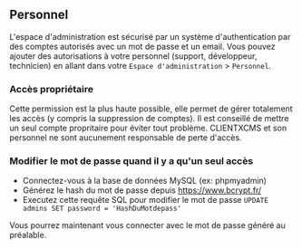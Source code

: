 ## Personnel
L'espace d'administration est sécurisé par un système d'authentication par des comptes autorisés avec un mot de passe et un email.
Vous pouvez ajouter des autorisations à votre personnel (support, développeur, technicien) en allant dans votre `Espace d'administration` > `Personnel`.

### Accès propriétaire

Cette permission est la plus haute possible, elle permet de gérer totalement les accès (y compris la suppression de comptes). Il est conseillé de mettre un seul compte propritaire pour éviter tout problème.
CLIENTXCMS et son personnel ne sont aucunement responsable de perte d'accès.

### Modifier le mot de passe quand il y a qu'un seul accès
- Connectez-vous à la base de données MySQL (ex: phpmyadmin)
- Générez le hash du mot de passe depuis https://www.bcrypt.fr/
- Executez cette requête SQL pour modifier le mot de passe 
`UPDATE admins SET password = 'HashDuMotdepass'`
  
Vous pourrez maintenant vous connecter avec le mot de passe généré au préalable.
